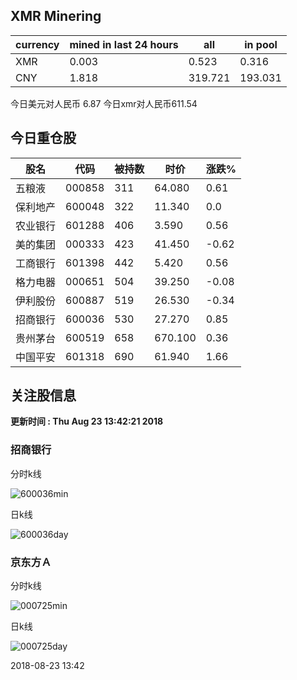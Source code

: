 ## XMR Minering

|currency|mined in last 24 hours|all|in pool|
|---|---|---|---|
|XMR|0.003|0.523|0.316|
|CNY|1.818|319.721|193.031|

今日美元对人民币 6.87	今日xmr对人民币611.54


## 今日重仓股 

|股名|代码|被持数|时价|涨跌%|
|---|---|---|---|---|
|五粮液|000858|311|64.080|0.61|
|保利地产|600048|322|11.340|0.0|
|农业银行|601288|406|3.590|0.56|
|美的集团|000333|423|41.450|-0.62|
|工商银行|601398|442|5.420|0.56|
|格力电器|000651|504|39.250|-0.08|
|伊利股份|600887|519|26.530|-0.34|
|招商银行|600036|530|27.270|0.85|
|贵州茅台|600519|658|670.100|0.36|
|中国平安|601318|690|61.940|1.66|

## 关注股信息
**更新时间 : Thu Aug 23 13:42:21 2018**
### 招商银行 
分时k线

![600036min](http://image.sinajs.cn/newchart/min/n/sh600036.gif)

日k线

![600036day](http://image.sinajs.cn/newchart/daily/n/sh600036.gif)

### 京东方Ａ 
分时k线

![000725min](http://image.sinajs.cn/newchart/min/n/sz000725.gif)

日k线

![000725day](http://image.sinajs.cn/newchart/daily/n/sz000725.gif)

2018-08-23 13:42